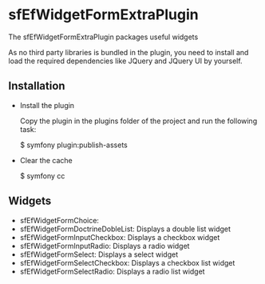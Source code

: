 sfEfWidgetFormExtraPlugin
=========================

The sfEfWidgetFormExtraPlugin packages useful widgets

As no third party libraries is bundled in the plugin, you need to install and
load the required dependencies like JQuery and JQuery UI by yourself.

Installation
------------

  * Install the plugin
  
    Copy the plugin in the plugins folder of the project and run the following task:

    $ symfony plugin:publish-assets

  * Clear the cache
  
    $ symfony cc

Widgets
-------

  * sfEfWidgetFormChoice: 
  * sfEfWidgetFormDoctrineDobleList: Displays a double list widget
  * sfEfWidgetFormInputCheckbox: Displays a checkbox widget
  * sfEfWidgetFormInputRadio: Displays a radio widget
  * sfEfWidgetFormSelect: Displays a select widget
  * sfEfWidgetFormSelectCheckbox: Displays a checkbox list widget
  * sfEfWidgetFormSelectRadio: Displays a radio list widget

